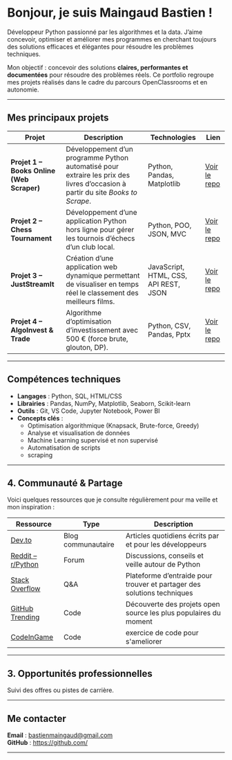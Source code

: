 #  Bonjour, je suis Maingaud Bastien !

 Développeur Python passionné par les algorithmes et la data. J’aime concevoir, optimiser et améliorer mes programmes en cherchant toujours des solutions efficaces et élégantes pour résoudre les problèmes techniques.

Mon objectif : concevoir des solutions **claires, performantes et documentées** pour résoudre des problèmes réels.
Ce portfolio regroupe mes projets réalisés dans le cadre du parcours OpenClassrooms et en autonomie.

---

##  Mes principaux projets

| Projet | Description | Technologies | Lien |
|---------|--------------|---------------|------|
| **Projet 1 – Books Online (Web Scraper)** | Développement d’un programme Python automatisé pour extraire les prix des livres d’occasion à partir du site *Books to Scrape*. | Python, Pandas, Matplotlib | [Voir le repo](https://github.com/bastien06150/books-To-Scrape) |
| **Projet 2 – Chess Tournament** | Développement d’une application Python hors ligne pour gérer les tournois d’échecs d’un club local. | Python, POO, JSON, MVC | [Voir le repo](https://github.com/bastien06150/projet_echec) |
| **Projet 3 – JustStreamIt** | Création d’une application web dynamique permettant de visualiser en temps réel le classement des meilleurs films. | JavaScript, HTML, CSS, API REST, JSON | [Voir le repo](https://github.com/bastien06150/projet-justStreamIt) |
| **Projet 4 – AlgoInvest & Trade** | Algorithme d’optimisation d’investissement avec 500 € (force brute, glouton, DP). | Python, CSV, Pandas, Pptx | [Voir le repo](https://github.com/bastien06150/algorithme-en-python) |
---

##  Compétences techniques

- **Langages** : Python, SQL, HTML/CSS
- **Librairies** : Pandas, NumPy, Matplotlib, Seaborn, Scikit-learn
- **Outils** : Git, VS Code, Jupyter Notebook, Power BI
- **Concepts clés** : 
  - Optimisation algorithmique (Knapsack, Brute-force, Greedy)
  - Analyse et visualisation de données
  - Machine Learning supervisé et non supervisé
  - Automatisation de scripts
  - scraping

    
---

##  4. Communauté & Partage

Voici quelques ressources que je consulte régulièrement pour ma veille et mon inspiration :

| **Ressource** | **Type** | **Description** |
|----------------|-----------|-----------------|
| [Dev.to](https://dev.to) |  Blog communautaire | Articles quotidiens écrits par et pour les développeurs |
| [Reddit – r/Python](https://www.reddit.com/r/Python/) |  Forum | Discussions, conseils et veille autour de Python |
| [Stack Overflow](https://stackoverflow.com/) |  Q&A | Plateforme d’entraide pour trouver et partager des solutions techniques |
| [GitHub Trending](https://github.com/trending) |  Code | Découverte des projets open source les plus populaires du moment |
| [CodeInGame](https://www.codingame.com/) |  Code | exercice de code pour s'ameliorer |


---
## 3. Opportunités professionnelles

Suivi des offres ou pistes de carrière.

---
##  Me contacter

 **Email** : bastienmaingaud@gmail.com   
 **GitHub** : https://github.com/

---

